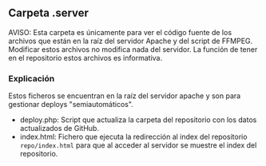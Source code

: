 ## Carpeta .server
AVISO: Esta carpeta es únicamente para ver el código fuente de los archivos que están en la raíz del servidor Apache y del script de FFMPEG. Modificar estos archivos no modifica
nada del servidor. La función de tener en el repositorio estos archivos es informativa.
### Explicación
Estos ficheros se encuentran en la raíz del servidor apache y son para gestionar deploys "semiautomáticos".
- deploy.php: Script que actualiza la carpeta del repositorio con los datos actualizados de GitHub.
- index.html: Fichero que ejecuta la redirección al index del repositorio `repo/index.html` para que al acceder al servidor se muestre el index del repositorio.
